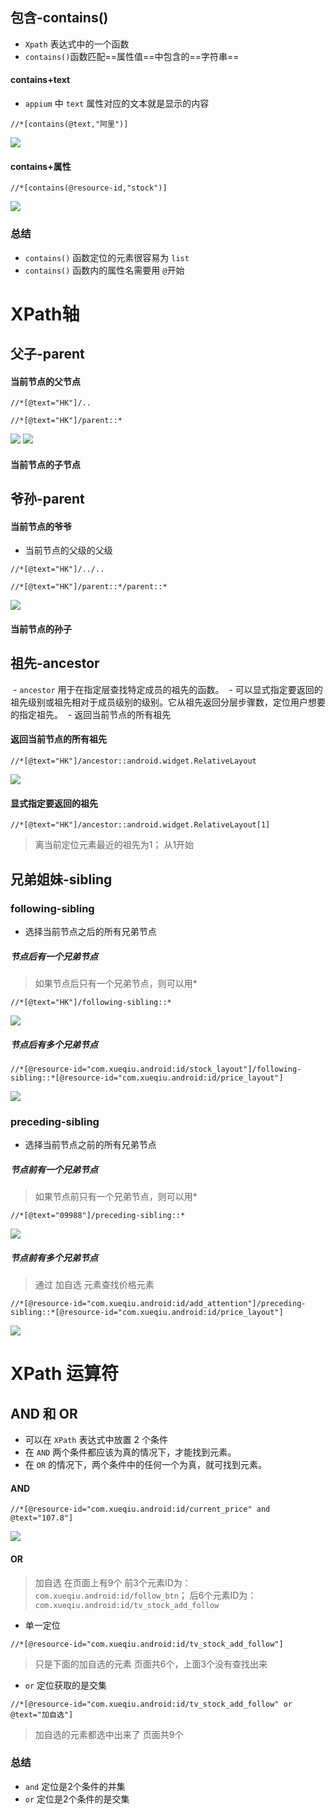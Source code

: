 ## 包含-contains()
-  `Xpath` 表达式中的一个函数
-  `contains()`函数匹配==属性值==中包含的==字符串==
#### contains+text
- `appium` 中 `text` 属性对应的文本就是显示的内容
```
//*[contains(@text,"阿里")]
```
![](https://cdn.jsdelivr.net/gh/testeru-top/images/tester/202207121545975.png)


#### contains+属性
```
//*[contains(@resource-id,"stock")]
```

![](https://cdn.jsdelivr.net/gh/testeru-top/images/tester/202207121547772.png)

### 总结
- `contains()` 函数定位的元素很容易为 `list`
- `contains()` 函数内的属性名需要用 `@`开始
# XPath轴
## 父子-parent

#### 当前节点的父节点 
```
//*[@text="HK"]/..

//*[@text="HK"]/parent::*
```
![](https://cdn.jsdelivr.net/gh/testeru-top/images/tester/202207121645090.png)
![](https://cdn.jsdelivr.net/gh/testeru-top/images/tester/202207121645090.png)


#### 当前节点的子节点
## 爷孙-parent
#### 当前节点的爷爷
- 当前节点的父级的父级
```
//*[@text="HK"]/../..

//*[@text="HK"]/parent::*/parent::*
```
![](https://cdn.jsdelivr.net/gh/testeru-top/images/tester/202207121647574.png)
#### 当前节点的孙子
## 祖先-ancestor
 - `ancestor` 用于在指定层查找特定成员的祖先的函数。
 - 可以显式指定要返回的祖先级别或祖先相对于成员级别的级别。它从祖先返回分层步骤数，定位用户想要的指定祖先。
 - 返回当前节点的所有祖先
#### 返回当前节点的所有祖先

```
//*[@text="HK"]/ancestor::android.widget.RelativeLayout
```

![](https://cdn.jsdelivr.net/gh/testeru-top/images/tester/202207121629949.png)

#### 显式指定要返回的祖先
```
//*[@text="HK"]/ancestor::android.widget.RelativeLayout[1]
```
>离当前定位元素最近的祖先为1；
>从1开始
## 兄弟姐妹-sibling
### following-sibling
- 选择当前节点之后的所有兄弟节点
##### 节点后有一个兄弟节点
>如果节点后只有一个兄弟节点，则可以用*
```
//*[@text="HK"]/following-sibling::*
```
![](https://cdn.jsdelivr.net/gh/testeru-top/images/tester/202207121731170.png)
##### 节点后有多个兄弟节点
```
//*[@resource-id="com.xueqiu.android:id/stock_layout"]/following-sibling::*[@resource-id="com.xueqiu.android:id/price_layout"]
```
![](https://cdn.jsdelivr.net/gh/testeru-top/images/tester/202207121736322.png)
### preceding-sibling
- 选择当前节点之前的所有兄弟节点
##### 节点前有一个兄弟节点
>如果节点前只有一个兄弟节点，则可以用*
```
//*[@text="09988"]/preceding-sibling::*
```
![](https://cdn.jsdelivr.net/gh/testeru-top/images/tester/202207121737048.png)

##### 节点前有多个兄弟节点

>通过 加自选 元素查找价格元素
```
//*[@resource-id="com.xueqiu.android:id/add_attention"]/preceding-sibling::*[@resource-id="com.xueqiu.android:id/price_layout"]
```

![](https://cdn.jsdelivr.net/gh/testeru-top/images/tester/202207121741786.png)


# XPath 运算符
## AND 和 OR
- 可以在 `XPath` 表达式中放置 2 个条件
-   在 `AND` 两个条件都应该为真的情况下，才能找到元素。
-   在 `OR` 的情况下，两个条件中的任何一个为真，就可找到元素。
#### AND
```
//*[@resource-id="com.xueqiu.android:id/current_price" and @text="107.8"]
```
![](https://cdn.jsdelivr.net/gh/testeru-top/images/tester/202207121749776.png)


#### OR
>加自选 在页面上有9个
>前3个元素ID为：`com.xueqiu.android:id/follow_btn`；
>后6个元素ID为：`com.xueqiu.android:id/tv_stock_add_follow`
- 单一定位
```
//*[@resource-id="com.xueqiu.android:id/tv_stock_add_follow"]
```
>只是下面的加自选的元素 页面共6个，上面3个没有查找出来

- `or` 定位获取的是交集
```
//*[@resource-id="com.xueqiu.android:id/tv_stock_add_follow" or @text="加自选"]
```
>加自选的元素都选中出来了 页面共9个

### 总结
- `and` 定位是2个条件的并集
-  `or` 定位是2个条件的是交集